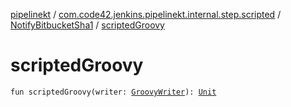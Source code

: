 [pipelinekt](../../index.md) / [com.code42.jenkins.pipelinekt.internal.step.scripted](../index.md) / [NotifyBitbucketSha1](index.md) / [scriptedGroovy](./scripted-groovy.md)

# scriptedGroovy

`fun scriptedGroovy(writer: `[`GroovyWriter`](../../com.code42.jenkins.pipelinekt.core.writer/-groovy-writer/index.md)`): `[`Unit`](https://kotlinlang.org/api/latest/jvm/stdlib/kotlin/-unit/index.html)